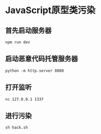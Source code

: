 # JavaScript原型类污染

## 首先启动服务器

```shell
npm run dev
```

## 启动恶意代码托管服务器

```shell
python -m http.server 8080
```

## 打开监听

```shell
nc 127.0.0.1 1337
```

## 进行污染

```shell
sh hack.sh
```
